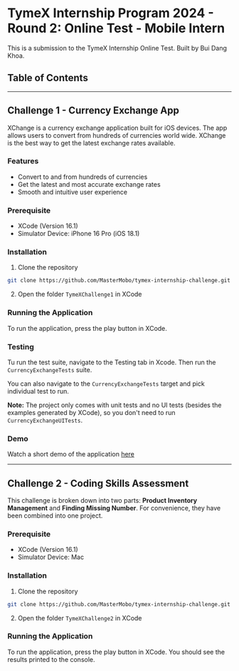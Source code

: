 # TymeX Internship Program 2024 - Round 2: Online Test - Mobile Intern

This is a submission to the TymeX Internship Online Test. Built by Bui Dang Khoa.

## Table of Contents

---

## Challenge 1 - Currency Exchange App

XChange is a currency exchange application built for iOS devices. The app allows users to convert from hundreds of currencies world wide. XChange is the best way to get the latest exchange rates available.

### Features

-   Convert to and from hundreds of currencies
-   Get the latest and most accurate exchange rates
-   Smooth and intuitive user experience

### Prerequisite

-   XCode (Version 16.1)
-   Simulator Device: iPhone 16 Pro (iOS 18.1)

### Installation

1.  Clone the repository

```bash
git clone https://github.com/MasterMobo/tymex-internship-challenge.git
```

2. Open the folder `TymeXChallenge1` in XCode

### Running the Application

To run the application, press the play button in XCode.

### Testing

Tu run the test suite, navigate to the Testing tab in Xcode. Then run the `CurrencyExchangeTests` suite.

You can also navigate to the `CurrencyExchangeTests` target and pick individual test to run.

**Note:** The project only comes with unit tests and no UI tests (besides the examples generated by XCode), so you don't need to run `CurrencyExchangeUITests`.

### Demo

Watch a short demo of the application [here](https://youtu.be/ErF3cQQAc5c)

---

## Challenge 2 - Coding Skills Assessment

This challenge is broken down into two parts: **Product Inventory Management** and **Finding Missing Number**. For convenience, they have been combined into one project.

### Prerequisite

-   XCode (Version 16.1)
-   Simulator Device: Mac

### Installation

1.  Clone the repository

```bash
git clone https://github.com/MasterMobo/tymex-internship-challenge.git
```

2. Open the folder `TymeXChallenge2` in XCode

### Running the Application

To run the application, press the play button in XCode. You should see the results printed to the console.
